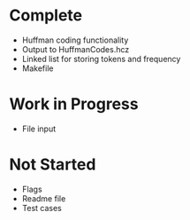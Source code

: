 # Complete
- Huffman coding functionality
- Output to HuffmanCodes.hcz
- Linked list for storing tokens and frequency
- Makefile

# Work in Progress
- File input

# Not Started
- Flags
- Readme file
- Test cases
